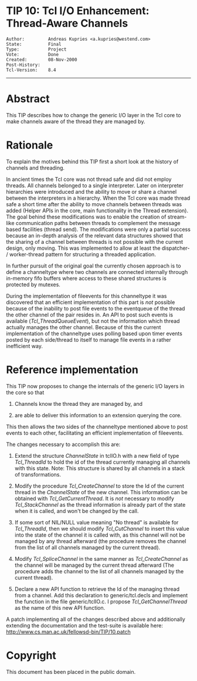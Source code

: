 # TIP 10: Tcl I/O Enhancement: Thread-Aware Channels
	Author:         Andreas Kupries <a.kupries@westend.com>
	State:          Final
	Type:           Project
	Vote:           Done
	Created:        08-Nov-2000
	Post-History:   
	Tcl-Version:    8.4
-----

# Abstract

This TIP describes how to change the generic I/O layer in the Tcl core
to make channels aware of the thread they are managed by.

# Rationale

To explain the motives behind this TIP first a short look at the
history of channels and threading.

In ancient times the Tcl core was not thread safe and did not employ
threads.  All channels belonged to a single interpreter. Later on
interpreter hierarchies were introduced and the ability to move or
share a channel between the interpreters in a hierarchy. When the Tcl
core was made thread safe a short time after the ability to move
channels between threads was added \(Helper APIs in the core, main
functionality in the Thread extension\).  The goal behind these
modifications was to enable the creation of stream-like communication
paths between threads to complement the message based facilities
\(thread send\). The modifications were only a partial success because
an in-depth analysis of the relevant data structures showed that the
sharing of a channel between threads is not possible with the current
design, only moving. This was implemented to allow at least the
dispatcher- / worker-thread pattern for structuring a threaded
application.

In further pursuit of the original goal the currently chosen approach
is to define a channeltype where two channels are connected internally
through in-memory fifo buffers where access to these shared structures
is protected by mutexes.

During the implementation of fileevents for this channeltype it was
discovered that an efficient implementation of this part is _not_
possible because of the inability to post file events to the
eventqueue of the thread the other channel of the pair resides in. An
API to post such events is available \(_Tcl\_ThreadQueueEvent_\), but
not the information which thread actually manages the other
channel. Because of this the current implementation of the channeltype
uses polling based upon timer events posted by each side/thread to
itself to manage file events in a rather inefficient way.

# Reference implementation

This TIP now proposes to change the internals of the generic I/O
layers in the core so that

   1. Channels know the thread they are managed by, and

   1. are able to deliver this information to an extension querying
      the core.

This then allows the two sides of the channeltype mentioned above to
post events to each other, facilitating an efficient implementation of
fileevents.

The changes necessary to accomplish this are:

   1. Extend the structure _ChannelState_ in tclIO.h with a new
      field of type _Tcl\_ThreadId_ to hold the id of the thread
      currently managing all channels with this state. Note: This
      structure is shared by all channels in a stack of
      transformations.

   1. Modify the procedure _Tcl\_CreateChannel_ to store the Id of
      the current thread in the _ChannelState_ of the new channel.
      This information can be obtained with _Tcl\_GetCurrentThread_.
      It is _not_ necessary to modify _Tcl\_StackChannel_ as the
      thread information is already part of the state when it is
      called, and won't be changed by the call.

   1. If some sort of NIL/NULL value meaning "No thread" is available
      for _Tcl\_ThreadId_, then we should modify _Tcl\_CutChannel_
      to insert this value into the state of the channel it is called
      with, as this channel will not be managed by any thread
      afterward \(the procedure removes the channel from the list of
      all channels managed by the current thread\).

   1. Modify _Tcl\_SpliceChannel_ in the same manner as
      _Tcl\_CreateChannel_ as the channel will be managed by the
      current thread afterward \(The procedure adds the channel to the
      list of all channels managed by the current thread\).

   1. Declare a new API function to retrieve the Id of the managing
      thread from a channel. Add this declaration to generic/tcl.decls
      and implement the function in the file generic/tclIO.c.  I
      propose _Tcl\_GetChannelThread_ as the name of this new API
      function.

A patch implementing all of the changes described above and
additionally extending the documentation and the test-suite
is available here:
<http://www.cs.man.ac.uk/fellowsd-bin/TIP/10.patch>

# Copyright

This document has been placed in the public domain.

